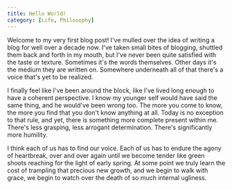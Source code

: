 ```yaml
---
title: Hello World!
category: [Life, Philosophy]
---
```


Welcome to my very first blog post! I've mulled over the idea of writing a blog for well over a decade now. I've taken small bites of blogging, shuttled them back and forth in my mouth, but I've never been quite satisfied with the taste or texture. Sometimes it's the words themselves. Other days it's the medium they are written on. Somewhere underneath all of that there's a voice that's yet to be realized. 

<!-- more -->

I finally feel like I've been around the block, like I've lived long enough to have a coherent perspective. I know my younger self would have said the same thing, and he would've been wrong too. The more you come to know, the more you find that you don't know anything at all. Today is no exception to that rule, and yet, there is something more complete present within me. There's less grasping, less arrogant determination. There's significantly more humility.

I think each of us has to find our voice. Each of us has to endure the agony of heartbreak, over and over again until we become tender like green shoots reaching for the light of early spring. At some point we truly learn the cost of trampling that precious new growth, and we begin to walk with grace, we begin to watch over the death of so much internal ugliness.